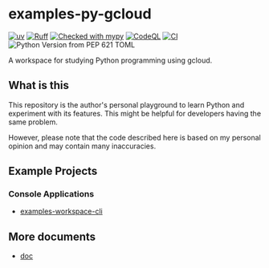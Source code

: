 # examples-py-gcloud

[![uv](https://img.shields.io/endpoint?url=https://raw.githubusercontent.com/astral-sh/uv/main/assets/badge/v0.json)](https://github.com/astral-sh/uv)
[![Ruff](https://img.shields.io/endpoint?url=https://raw.githubusercontent.com/astral-sh/ruff/main/assets/badge/v2.json)](https://github.com/astral-sh/ruff)
[![Checked with mypy](https://www.mypy-lang.org/static/mypy_badge.svg)](https://mypy-lang.org/)
[![CodeQL](https://github.com/suzu-devworks/examples-py-gcloud/actions/workflows/github-code-scanning/codeql/badge.svg)](https://github.com/suzu-devworks/examples-py-gcloud/actions/workflows/github-code-scanning/codeql)
[![CI](https://github.com/suzu-devworks/examples-py-gcloud/actions/workflows/ci.yaml/badge.svg)](https://github.com/suzu-devworks/examples-py-gcloud/actions/workflows/ci.yaml)
![Python Version from PEP 621 TOML](https://img.shields.io/python/required-version-toml?tomlFilePath=https%3A%2F%2Fraw.githubusercontent.com%2Fsuzu-devworks%2Fexamples-py-gcloud%2Frefs%2Fheads%2Fmain%2Fpyproject.toml)

A workspace for studying Python programming using gcloud.

## What is this

This repository is the author's personal playground to learn Python and experiment with its features.
This might be helpful for developers having the same problem.

However, please note that the code described here is based on my personal opinion and may contain many inaccuracies.

## Example Projects

### Console Applications

- [examples-workspace-cli](./packages/examples-workspace-cli/README.md)

## More documents

- [doc](https://github.com/suzu-devworks/examples-py-gcloud/wiki)
